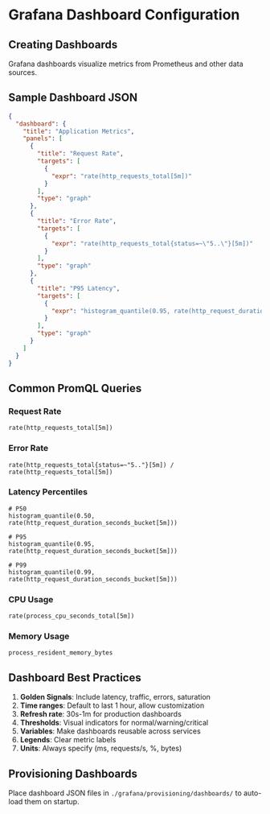 # Grafana Dashboard Configuration

## Creating Dashboards

Grafana dashboards visualize metrics from Prometheus and other data sources.

## Sample Dashboard JSON

```json
{
  "dashboard": {
    "title": "Application Metrics",
    "panels": [
      {
        "title": "Request Rate",
        "targets": [
          {
            "expr": "rate(http_requests_total[5m])"
          }
        ],
        "type": "graph"
      },
      {
        "title": "Error Rate",
        "targets": [
          {
            "expr": "rate(http_requests_total{status=~\"5..\"}[5m])"
          }
        ],
        "type": "graph"
      },
      {
        "title": "P95 Latency",
        "targets": [
          {
            "expr": "histogram_quantile(0.95, rate(http_request_duration_seconds_bucket[5m]))"
          }
        ],
        "type": "graph"
      }
    ]
  }
}
```

## Common PromQL Queries

### Request Rate
```
rate(http_requests_total[5m])
```

### Error Rate
```
rate(http_requests_total{status=~"5.."}[5m]) / rate(http_requests_total[5m])
```

### Latency Percentiles
```
# P50
histogram_quantile(0.50, rate(http_request_duration_seconds_bucket[5m]))

# P95
histogram_quantile(0.95, rate(http_request_duration_seconds_bucket[5m]))

# P99
histogram_quantile(0.99, rate(http_request_duration_seconds_bucket[5m]))
```

### CPU Usage
```
rate(process_cpu_seconds_total[5m])
```

### Memory Usage
```
process_resident_memory_bytes
```

## Dashboard Best Practices

1. **Golden Signals**: Include latency, traffic, errors, saturation
2. **Time ranges**: Default to last 1 hour, allow customization
3. **Refresh rate**: 30s-1m for production dashboards
4. **Thresholds**: Visual indicators for normal/warning/critical
5. **Variables**: Make dashboards reusable across services
6. **Legends**: Clear metric labels
7. **Units**: Always specify (ms, requests/s, %, bytes)

## Provisioning Dashboards

Place dashboard JSON files in `./grafana/provisioning/dashboards/` to auto-load them on startup.

